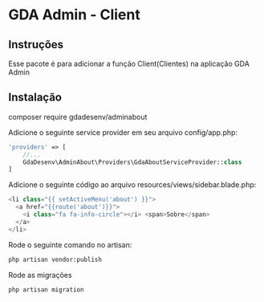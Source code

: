 # GDA Admin - Client

## Instruções

Esse pacote é para adicionar a função Client(Clientes) na aplicação GDA Admin

## Instalação

composer require gdadesenv/adminabout

Adicione o seguinte service provider em seu arquivo config/app.php:

```php
'providers' => [
    //...
    GdaDesenv\AdminAbout\Providers\GdaAboutServiceProvider::class
]
```

Adicione o seguinte código ao arquivo resources/views/sidebar.blade.php:

```php
<li class="{{ setActiveMenu('about') }}">
  <a href="{{route('about')}}">
    <i class="fa fa-info-circle"></i> <span>Sobre</span>
  </a>
</li>
```

Rode o seguinte comando no artisan:

```bash
php artisan vendor:publish
```

Rode as migrações

```bash
php artisan migration
```
